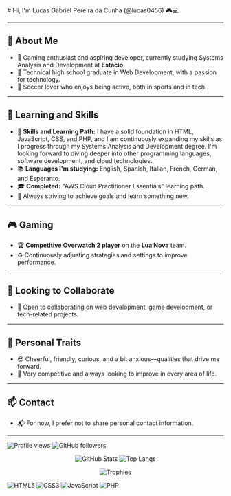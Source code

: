<p align="left" <img src="https://komarev.com/ghpvc/?username=lucas0456&color=yellow"></p>
# Hi, I'm Lucas Gabriel Pereira da Cunha (@lucas0456) 🎮💻

---

## 🎯 About Me
- 👋 Gaming enthusiast and aspiring developer, currently studying Systems Analysis and Development at **Estácio**.
- 🏫 Technical high school graduate in Web Development, with a passion for technology.
- 👀 Soccer lover who enjoys being active, both in sports and in tech.

---

## 🚀 Learning and Skills
- 🌱 **Skills and Learning Path:** I have a solid foundation in HTML, JavaScript, CSS, and PHP, and I am continuously expanding my skills as I progress through my Systems Analysis and Development degree. I'm looking forward to diving deeper into other programming languages, software development, and cloud technologies.
- 📚 **Languages I'm studying:** English, Spanish, Italian, French, German, and Esperanto.
- 🎓 **Completed:** "AWS Cloud Practitioner Essentials" learning path.
- 💪 Always striving to achieve goals and learn something new.

---

## 🎮 Gaming
- 🏆 **Competitive Overwatch 2 player** on the **Lua Nova** team.
- ⚙️ Continuously adjusting strategies and settings to improve performance.

---

## 💼 Looking to Collaborate
- 💞️ Open to collaborating on web development, game development, or tech-related projects.

---

## 🎨 Personal Traits
- 😎 Cheerful, friendly, curious, and a bit anxious—qualities that drive me forward.
- 🥇 Very competitive and always looking to improve in every area of life.

---

## 📫 Contact
- 📬 For now, I prefer not to share personal contact information.

---

<p align="left">
    <img src="https://komarev.com/ghpvc/?username=lucas0456&color=yellow" alt="Profile views" />
    <img src="https://img.shields.io/github/followers/lucas0456?label=Followers&style=social" alt="GitHub followers" />
</p>

<p align="center">
    <img src="https://github-readme-stats.vercel.app/api?username=lucas0456&show_icons=true&theme=radical" alt="GitHub Stats" />
    <img src="https://github-readme-stats.vercel.app/api/top-langs/?username=lucas0456&layout=compact&theme=radical" alt="Top Langs" />
</p>

<p align="center">
    <img src="https://github-profile-trophy.vercel.app/?username=lucas0456&theme=onedark" alt="Trophies" />
</p>

<p align="left">
    <img src="https://img.shields.io/badge/-HTML5-E34F26?style=flat-square&logo=html5&logoColor=white" alt="HTML5" />
    <img src="https://img.shields.io/badge/-CSS3-1572B6?style=flat-square&logo=css3" alt="CSS3" />
    <img src="https://img.shields.io/badge/-JavaScript-F7DF1E?style=flat-square&logo=javascript&logoColor=black" alt="JavaScript" />
    <img src="https://img.shields.io/badge/-PHP-777BB4?style=flat-square&logo=php&logoColor=white" alt="PHP" />
</p>



<!---
lucas0456/lucas0456 is a ✨ special ✨ repository because its `README.md` (this file) appears on your GitHub profile.
You can click the Preview link to take a look at your changes.
--->


